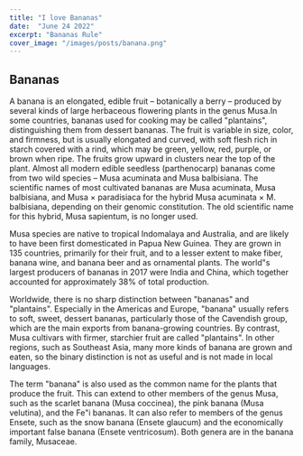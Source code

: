 ```yaml
---
title: "I love Bananas"
date:  "June 24 2022"
excerpt: "Bananas Rule"
cover_image: "/images/posts/banana.png"
---
```



## Bananas
A banana is an elongated, edible fruit – botanically a berry – produced by several kinds of large herbaceous flowering plants in the genus Musa.In some countries, bananas used for cooking may be called "plantains", distinguishing them from dessert bananas. The fruit is variable in size, color, and firmness, but is usually elongated and curved, with soft flesh rich in starch covered with a rind, which may be green, yellow, red, purple, or brown when ripe. The fruits grow upward in clusters near the top of the plant. Almost all modern edible seedless (parthenocarp) bananas come from two wild species – Musa acuminata and Musa balbisiana. The scientific names of most cultivated bananas are Musa acuminata, Musa balbisiana, and Musa × paradisiaca for the hybrid Musa acuminata × M. balbisiana, depending on their genomic constitution. The old scientific name for this hybrid, Musa sapientum, is no longer used.

Musa species are native to tropical Indomalaya and Australia, and are likely to have been first domesticated in Papua New Guinea. They are grown in 135 countries, primarily for their fruit, and to a lesser extent to make fiber, banana wine, and banana beer and as ornamental plants. The world"s largest producers of bananas in 2017 were India and China, which together accounted for approximately 38% of total production.

Worldwide, there is no sharp distinction between "bananas" and "plantains". Especially in the Americas and Europe, "banana" usually refers to soft, sweet, dessert bananas, particularly those of the Cavendish group, which are the main exports from banana-growing countries. By contrast, Musa cultivars with firmer, starchier fruit are called "plantains". In other regions, such as Southeast Asia, many more kinds of banana are grown and eaten, so the binary distinction is not as useful and is not made in local languages.

The term "banana" is also used as the common name for the plants that produce the fruit. This can extend to other members of the genus Musa, such as the scarlet banana (Musa coccinea), the pink banana (Musa velutina), and the Fe"i bananas. It can also refer to members of the genus Ensete, such as the snow banana (Ensete glaucum) and the economically important false banana (Ensete ventricosum). Both genera are in the banana family, Musaceae.